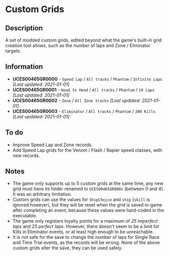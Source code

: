 # Custom Grids

## Description

A set of modded custom grids, edited beyond what the game's built-in grid creation tool allows, such as the number of laps and Zone / Eliminator targets.

## Information

- **UCES00465GR0000** - `Speed Lap` / `All tracks` / `Phantom` / `Infinite Laps` *[Last updated: 2021-01-01]*
- **UCES00465GR0001** - `Head to Head` / `All tracks` / `Phantom` / `10 Laps` *[Last updated: 2021-01-01]*
- **UCES00465GR0002** - `Zone` / `All Zone tracks` *[Last updated: 2021-01-01]*
- **UCES00465GR0003** - `Eliminator` / `All tracks` / `Phantom` / `200 Kills` *[Last updated: 2021-01-01]*

## To do

- Improve Speed Lap and Zone records.
- Add Speed Lap grids for the Venom / Flash / Rapier speed classes, with new records.

## Notes

- The game only supports up to 5 custom grids at the same time, any new grid must have its folder renamed to `UCES00465GR000x` (between 0 and 4). It was an arbitrary limitation.
- Custom grids can use the values for `ShipChoice` and `ship` (`skill` is ignored however), but they will be reset when the grid is saved in-game after completing an event, because these values were hard-coded in the executable.
- The game only registers loyalty points for a maximum of *25 imperfect laps* and *25 perfect laps*. However, there doesn't seem to be a limit for Kills in Eliminator events, or at least high enough to be unreachable.
- It is not safe for the save to change the number of laps for Single Race and Time Trial events, as the records will be wrong. None of the above custom grids alter the save, they can be used safely.
